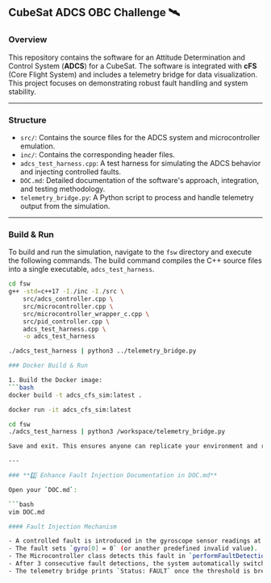 ## **CubeSat ADCS OBC Challenge** 🛰️

### **Overview**
This repository contains the software for an Attitude Determination and Control System (**ADCS**) for a CubeSat. The software is integrated with **cFS** (Core Flight System) and includes a telemetry bridge for data visualization. This project focuses on demonstrating robust fault handling and system stability.

***

### **Structure**
* `src/`: Contains the source files for the ADCS system and microcontroller emulation.
* `inc/`: Contains the corresponding header files.
* `adcs_test_harness.cpp`: A test harness for simulating the ADCS behavior and injecting controlled faults.
* `DOC.md`: Detailed documentation of the software's approach, integration, and testing methodology.
* `telemetry_bridge.py`: A Python script to process and handle telemetry output from the simulation.

***

### **Build & Run**
To build and run the simulation, navigate to the `fsw` directory and execute the following commands. The build command compiles the C++ source files into a single executable, `adcs_test_harness`.

```bash
cd fsw
g++ -std=c++17 -I./inc -I./src \
    src/adcs_controller.cpp \
    src/microcontroller.cpp \
    src/microcontroller_wrapper_c.cpp \
    src/pid_controller.cpp \
    adcs_test_harness.cpp \
    -o adcs_test_harness

./adcs_test_harness | python3 ../telemetry_bridge.py

### Docker Build & Run

1. Build the Docker image:
```bash
docker build -t adcs_cfs_sim:latest .

docker run -it adcs_cfs_sim:latest

cd fsw
./adcs_test_harness | python3 /workspace/telemetry_bridge.py

Save and exit. This ensures anyone can replicate your environment and run the simulation.

---

### **2️⃣ Enhance Fault Injection Documentation in DOC.md**

Open your `DOC.md`:

```bash
vim DOC.md

#### Fault Injection Mechanism

- A controlled fault is introduced in the gyroscope sensor readings at cycle 10.
- The fault sets `gyro[0] = 0` (or another predefined invalid value).
- The Microcontroller class detects this fault in `performFaultDetection()`.
- After 3 consecutive fault detections, the system automatically switches to safe mode.
- The telemetry bridge prints `Status: FAULT` once the threshold is breached.
